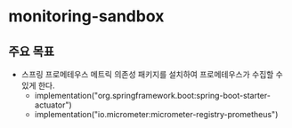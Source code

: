 # monitoring-sandbox

## 주요 목표
- 스프링 프로메테우스 메트릭 의존성 패키지를 설치하여 프로메테우스가 수집할 수 있게 한다.
  - implementation("org.springframework.boot:spring-boot-starter-actuator")
  - implementation("io.micrometer:micrometer-registry-prometheus")
